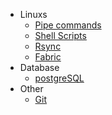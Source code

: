 * Linuxs 
	* [Pipe commands](Linux/pipe.md)
	* [Shell Scripts](Linux/shell.md)
	* [Rsync](Linux/rsync.md)
	* [Fabric](Linux/fabric.md)
* Database
	* [postgreSQL](Database/postgreSQL.md)
* Other
	* [Git](Others/git.md)

